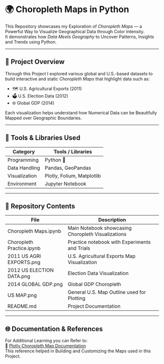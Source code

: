 # 🌍 Choropleth Maps in Python

This Repository showcases my Exploration of *Choropleth Maps* — a Powerful Way to Visualize Geographical Data through Color Intensity.  
It demonstrates how *Data Meets Geography* to Uncover Patterns, Insights and Trends using Python.

---

## 🧠 Project Overview

Through this Project I explored various global and U.S.-based datasets to build interactive and static *Choropleth Maps* that highlight data such as:
- 🗺 U.S. Agricultural Exports (2011)
- 🗳 U.S. Election Data (2012)
- 🌐 Global GDP (2014)

Each visualization helps understand how Numerical Data can be Beautifully Mapped over Geographic Boundaries.

---

## 🧩 Tools & Libraries Used

| Category | Tools / Libraries |
|-----------|-------------------|
| Programming | Python 🐍 |
| Data Handling | Pandas, GeoPandas |
| Visualization | Plotly, Folium, Matplotlib |
| Environment | Jupyter Notebook |

---

## 📁 Repository Contents

| File | Description |
|------|--------------|
| Choropleth Maps.ipynb | Main Notebook showcasing Choropleth Visualizations |
| Choropleth Practice.ipynb | Practice notebook with Experiments and Trials |
| 2011 US AGRI EXPORTS.png | U.S. Agricultural Exports Map Visualization |
| 2012 US ELECTION DATA.png | Election Data Visualization |
| 2014 GLOBAL GDP.png | Global GDP Choropleth |
| US MAP.png | General U.S. Map Outline used for Plotting |
| README.md | Project Documentation |

---

## 🌐 Documentation & References

For Additional Learning you can Refer to:  
🔗 [Plotly Choropleth Map Documentation](https://plotly.com/python/choropleth-maps/)  
This reference helped in Building and Customizing the Maps used in this Project.

